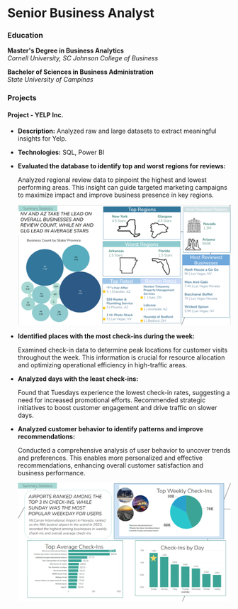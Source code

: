 # Senior Business Analyst

### Education

**Master's Degree in Business Analytics**  
*Cornell University, SC Johnson College of Business*

**Bachelor of Sciences in Business Administration**  
*State University of Campinas*

### Projects

#### Project - YELP Inc.

- **Description:** Analyzed raw and large datasets to extract meaningful insights for Yelp.
- **Technologies:** SQL, Power BI

- **Evaluated the database to identify top and worst regions for reviews:**
  
  Analyzed regional review data to pinpoint the highest and lowest performing areas. This insight can guide targeted marketing campaigns to maximize impact and improve business presence in key regions.

  <img src="https://github.com/GabrielMenezes1997/GabrielMenezes1997.github.io/blob/main/Yelp%20Project_img1.png?raw=true" alt="Regional Review Analysis" width="600"/>

- **Identified places with the most check-ins during the week:**

  Examined check-in data to determine peak locations for customer visits throughout the week. This information is crucial for resource allocation and optimizing operational efficiency in high-traffic areas.

- **Analyzed days with the least check-ins:**

  Found that Tuesdays experience the lowest check-in rates, suggesting a need for increased promotional efforts. Recommended strategic initiatives to boost customer engagement and drive traffic on slower days.

- **Analyzed customer behavior to identify patterns and improve recommendations:**

  Conducted a comprehensive analysis of user behavior to uncover trends and preferences. This enables more personalized and effective recommendations, enhancing overall customer satisfaction and business performance.

  <img src="https://github.com/GabrielMenezes1997/GabrielMenezes1997.github.io/blob/main/Yelp%20Project_img2.png?raw=true" alt="Customer Behavior Analysis" width="600"/>
